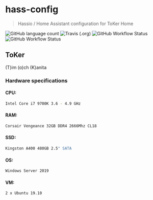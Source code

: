 # hass-config
> Hassio / Home Assistant configuration for ToKer Home

![GitHub language count](https://img.shields.io/github/languages/count/timpihl/hass-config?color=ff558f&style=for-the-badge)
![Travis (.org)](https://img.shields.io/travis/timpihl/hass-config?color=ff558f&label=travis-ci&style=for-the-badge)
![GitHub Workflow Status](https://img.shields.io/static/v1?label=toker%20yaml&message=passing&color=ff558f&style=for-the-badge&logo=dev.to&logoWidth=25)
![GitHub Workflow Status](https://img.shields.io/github/workflow/status/timpihl/hass-config/python?color=ff558f&label=python&style=for-the-badge)

## ToKer

(T)im (o)ch (K)anita

### Hardware specifications

#### CPU:
```sh
Intel Core i7 9700K 3.6 - 4.9 GHz
```
#### RAM:
```sh
Corsair Vengeance 32GB DDR4 2666Mhz CL18
```
#### SSD: 
```sh
Kingston A400 480GB 2.5" SATA 
```
#### OS:
```sh
Windows Server 2019
```
#### VM: 
```sh
2 x Ubuntu 19.10
```

